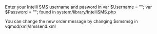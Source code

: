 Enter your Intelli SMS username and pasword in var $Username = ""; var $Password = ""; found in system/library/IntelliSMS.php

You can change the new order message by changing $smsmsg in vqmod/xml/smssend.xml